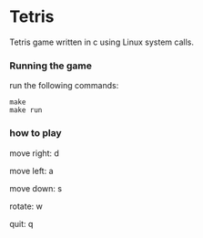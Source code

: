 # Tetris
Tetris game written in c using Linux system calls.

### Running the game
run the following commands:
```
make
make run
```

### how to play
move right: d

move left: a

move down: s

rotate: w

quit: q
